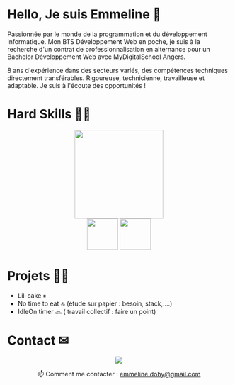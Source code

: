 # Hello, Je suis Emmeline 👋

Passionnée par le monde de la programmation et du développement informatique. 
Mon BTS Développement Web en poche, je suis à la recherche d'un contrat de professionnalisation en alternance pour un Bachelor Développement Web avec MyDigitalSchool Angers.
 
8 ans d'expérience dans des secteurs variés, des compétences techniques directement transférables.
Rigoureuse, technicienne, travailleuse et adaptable. Je suis à l'écoute des opportunités !

# Hard Skills 👩‍🔧
<div align='center'>
  <div float='left'>
    <a href="https://github.com/EmmelineD/github-readme-stats"><img height=200 src="https://github-readme-stats.vercel.app/api/top-langs/?username=romankh3&layout=compact"/></a>
  </div>
  <div float='left'>
    <img height=70 src="https://github.com/EmmelineD/EmmelineD/assets/98889798/de6e9002-c6c9-43a5-9438-1f951d437b85">
    <img height=70 src="https://github.com/EmmelineD/EmmelineD/assets/98889798/9c894dd5-f4f5-42e6-901a-4dc281f7e4ec">
  </div>
</div>


# Projets 🐱‍👓

- Lil-cake ⏸
- No time to eat 🔝 (étude sur papier : besoin, stack,....)
- IdleOn timer 🔜 ( travail collectif : faire un point)


# Contact ✉
<p align='center'>
    <a href="https://www.linkedin.com/in/emmeline-dohy-7a7b8015b/">
       <img src="https://img.shields.io/badge/linkedin-%230077B5.svg?&style=for-the-badge&logo=linkedin&logoColor=white"/>
   </a>

<p align='center'>
  📫 Comment me contacter : <a href='mailto:emmeline.dohy@gmail.com'>emmeline.dohy@gmail.com</a>
</p>
